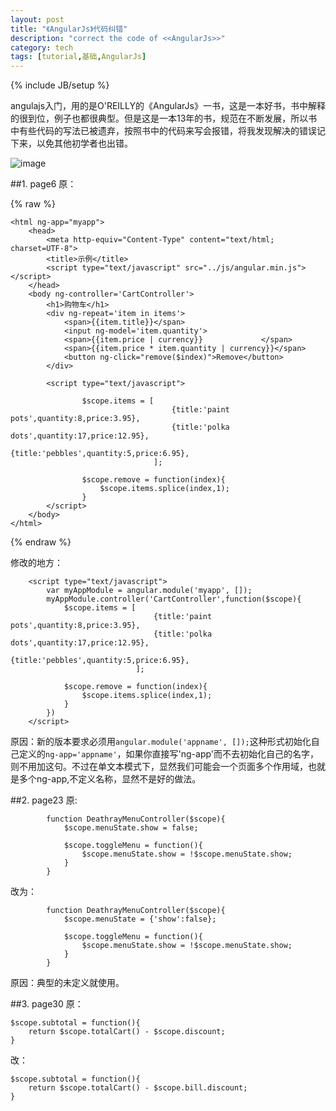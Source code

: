 ```yaml
---
layout: post
title: "《AngularJs》代码纠错"
description: "correct the code of <<AngularJs>>"
category: tech
tags: [tutorial,基础,AngularJs]
---
```

{% include JB/setup %}

angulajs入门，用的是O'REILLY的《AngularJs》一书，这是一本好书，书中解释的很到位，例子也都很典型。但是这是一本13年的书，规范在不断发展，所以书中有些代码的写法已被遗弃，按照书中的代码来写会报错，将我发现解决的错误记下来，以免其他初学者也出错。

![image](https://echizen.github.io/assets/blog-img/QQ20141204-1.png)


##1. page6
原：

{% raw %}

	<html ng-app="myapp">
	    <head>
	        <meta http-equiv="Content-Type" content="text/html; charset=UTF-8">
	        <title>示例</title>
	        <script type="text/javascript" src="../js/angular.min.js"></script>
	    </head>
	    <body ng-controller='CartController'>
	        <h1>购物车</h1>
	        <div ng-repeat='item in items'>
	            <span>{{item.title}}</span>
	            <input ng-model='item.quantity'>
	            <span>{{item.price | currency}}	            </span>
	            <span>{{item.price * item.quantity | currency}}</span>
	            <button ng-click="remove($index)">Remove</button>
	        </div>
	        
	        <script type="text/javascript">
	            
	                $scope.items = [
	                                    {title:'paint pots',quantity:8,price:3.95},
	                                    {title:'polka dots',quantity:17,price:12.95},
	                                    {title:'pebbles',quantity:5,price:6.95},
	                                ];
	
	                $scope.remove = function(index){
	                    $scope.items.splice(index,1);
	                }
	        </script>
	    </body>
	</html>

{% endraw %}	
	
修改的地方：

		<script type="text/javascript">
            var myAppModule = angular.module('myapp', []);
            myAppModule.controller('CartController',function($scope){
                $scope.items = [
                                    {title:'paint pots',quantity:8,price:3.95},
                                    {title:'polka dots',quantity:17,price:12.95},
                                    {title:'pebbles',quantity:5,price:6.95},
                                ];

                $scope.remove = function(index){
                    $scope.items.splice(index,1);
                }
            })
        </script>
        
原因：新的版本要求必须用`angular.module('appname', []);`这种形式初始化自己定义的`ng-app='appname'`，如果你直接写'ng-app'而不去初始化自己的名字，则不用加这句。不过在单文本模式下，显然我们可能会一个页面多个作用域，也就是多个ng-app,不定义名称，显然不是好的做法。


##2. page23
原:

			function DeathrayMenuController($scope){
                $scope.menuState.show = false;

                $scope.toggleMenu = function(){
                    $scope.menuState.show = !$scope.menuState.show;
                }
            }
            
改为：

			function DeathrayMenuController($scope){
                $scope.menuState = {'show':false};

                $scope.toggleMenu = function(){
                    $scope.menuState.show = !$scope.menuState.show;
                }
            }

原因：典型的未定义就使用。

##3. page30
原：

	$scope.subtotal = function(){
        return $scope.totalCart() - $scope.discount;
    }
    
改：

	$scope.subtotal = function(){
        return $scope.totalCart() - $scope.bill.discount;
    }
